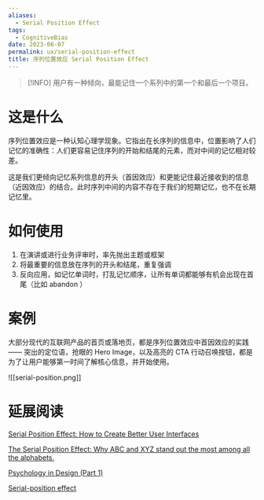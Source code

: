 ```yaml
---
aliases:
  - Serial Position Effect
tags:
  - CognitiveBias
date: 2023-06-07
permalink: ux/serial-position-effect
title: 序列位置效应 Serial Position Effect
---
```

> [!INFO] 用户有一种倾向，最能记住一个系列中的第一个和最后一个项目。

# 这是什么

序列位置效应是一种认知心理学现象。它指出在长序列的信息中，位置影响了人们记忆的准确性：人们更容易记住序列的开始和结尾的元素，而对中间的记忆相对较差。  

这是我们更倾向记忆系列信息的开头（首因效应）和更能记住最近接收到的信息（近因效应）的结合。此时序列中间的内容不存在于我们的短期记忆，也不在长期记忆里。

# 如何使用

1. 在演讲或进行业务评审时，率先抛出主题或框架  
2. 将最重要的信息放在序列的开头和结尾，重复强调  
3. 反向应用，如记忆单词时，打乱记忆顺序，让所有单词都能够有机会出现在首尾（比如 abandon ）

# 案例

大部分现代的互联网产品的首页或落地页，都是序列位置效应中首因效应的实践 —— 突出的定位语，抢眼的 Hero Image，以及高亮的 CTA 行动召唤按钮，都是为了让用户能够第一时间了解核心信息，并开始使用。

![[serial-position.png]]

# 延展阅读

[Serial Position Effect: How to Create Better User Interfaces](https://www.interaction-design.org/literature/article/serial-position-effect-how-to-create-better-user-interfaces)

[The Serial Position Effect: Why ABC and XYZ stand out the most among all the alphabets.](https://medium.com/coffee-and-junk/design-psychology-serial-position-effect-ca0e4cf299cb)

[Psychology in Design (Part 1)](https://blog.prototypr.io/psychology-in-design-part-1-cdc63229cbe4)

[Serial-position effect](https://en.wikipedia.org/wiki/Serial-position_effect)